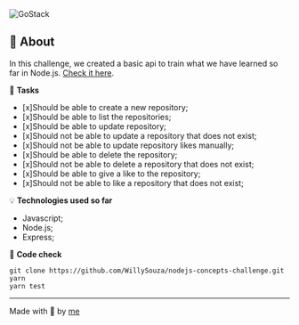 <img alt="GoStack" src="https://storage.googleapis.com/golden-wind/bootcamp-gostack/header-desafios.png" />

## 🚀 About

In this challenge, we created a basic api to train what we have learned so far in Node.js. [Check it here](https://github.com/Rocketseat/bootcamp-gostack-desafios/tree/master/desafio-conceitos-nodejs).

:memo: **Tasks**
- [x]Should be able to create a new repository;
- [x]Should be able to list the repositories;
- [x]Should be able to update repository;
- [x]Should not be able to update a repository that does not exist;
- [x]Should not be able to update repository likes manually;
- [x]Should be able to delete the repository;
- [x]Should not be able to delete a repository that does not exist;
- [x]Should be able to give a like to the repository;
- [x]Should not be able to like a repository that does not exist;

:bulb: **Technologies used so far**
- Javascript;
- Node.js;
- Express;

:mag_right: **Code check**
```
git clone https://github.com/WillySouza/nodejs-concepts-challenge.git
yarn
yarn test 
```
---
Made with 💜 by [me](https://www.linkedin.com/in/w1llysouza/)
